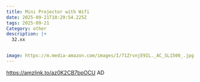 ```yaml
---
title: Mini Projector with Wifi
date: 2025-09-21T10:29:54.225Z
tags: 2025-09-21
Category: other
description: |+
  32.xx


image: https://m.media-amazon.com/images/I/71ZrvnjE9IL._AC_SL1500_.jpg
---
```

https://amzlink.to/az0K2CB7bpOCU
AD